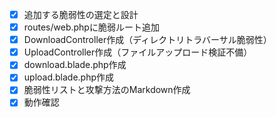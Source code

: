 - [x] 追加する脆弱性の選定と設計
- [x] routes/web.phpに脆弱ルート追加
- [x] DownloadController作成（ディレクトリトラバーサル脆弱性）
- [x] UploadController作成（ファイルアップロード検証不備）
- [x] download.blade.php作成
- [x] upload.blade.php作成
- [x] 脆弱性リストと攻撃方法のMarkdown作成
- [x] 動作確認
